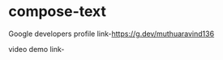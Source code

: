 # compose-text


Google developers profile link-https://g.dev/muthuaravind136
 
 
 video demo link-
